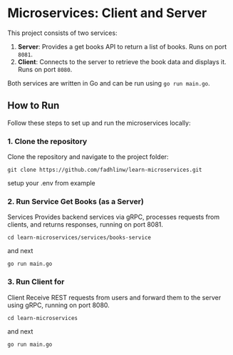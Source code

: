 # Microservices: Client and Server

This project consists of two services:

1. **Server**: Provides a get books API to return a list of books. Runs on port `8081`.
2. **Client**: Connects to the server to retrieve the book data and displays it. Runs on port `8080`.

Both services are written in Go and can be run using `go run main.go`.

## How to Run

Follow these steps to set up and run the microservices locally:

### 1. Clone the repository

Clone the repository and navigate to the project folder:

```
git clone https://github.com/fadhlinw/learn-microservices.git
```

setup your .env from example

### 2. Run Service Get Books (as a Server)

Services Provides backend services via gRPC, processes requests from clients, and returns responses, running on port 8081.
```
cd learn-microservices/services/books-service
```
and next 
```
go run main.go
```
### 3. Run Client for 

Client Receive REST requests from users and forward them to the server using gRPC, running on port 8080.
```
cd learn-microservices
```
and next
```
go run main.go
```

